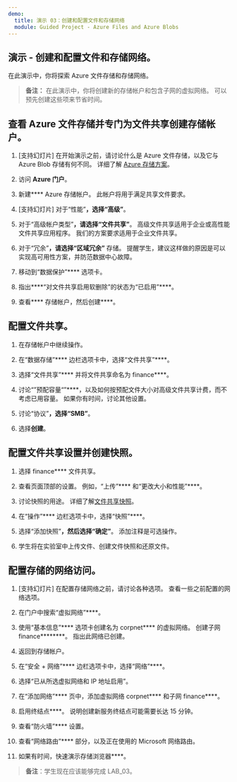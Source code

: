 ```yaml
---
demo:
  title: 演示 03：创建和配置文件和存储网络
  module: Guided Project - Azure Files and Azure Blobs
--- 
```


## 演示 - 创建和配置文件和存储网络。

在此演示中，你将探索 Azure 文件存储和存储网络。

> **备注：** 在此演示中，你将创建新的存储帐户和包含子网的虚拟网络。 可以预先创建这些项来节省时间。 

## 查看 Azure 文件存储并专门为文件共享创建存储帐户。

1. [支持幻灯片] 在开始演示之前，请讨论什么是 Azure 文件存储，以及它与 Azure Blob 存储有何不同。 详细了解 [Azure 存储方案](https://learn.microsoft.com/azure/storage/common/storage-introduction)。

1. 访问 **Azure 门户**。

1. 新建**** Azure 存储帐户。 此帐户将用于满足共享文件要求。

1. [支持幻灯片] 对于“性能”****，选择“高级”****。 

1. 对于“高级帐户类型”****，请选择“文件共享”****。 高级文件共享适用于企业或高性能文件共享应用程序。 我们的方案要求适用于企业文件共享。 

1. 对于“冗余”****，请选择“区域冗余”**** 存储。 提醒学生，建议这样做的原因是可以实现高可用性方案，并防范数据中心故障。

1. 移动到“数据保护”**** 选项卡。

1. 指出****“对文件共享启用软删除”的状态为“已启用”****。

1. 查看**** 存储帐户，然后创建****。

## 配置文件共享。

1. 在存储帐户中继续操作。

1. 在“数据存储”**** 边栏选项卡中，选择“文件共享”****。

1. 选择“文件共享”**** 并将文件共享命名为 finance****。

1. 讨论“”预配容量“”****，以及如何按预配文件大小对高级文件共享计费，而不考虑已用容量。 如果你有时间，讨论其他设置。 

1. 讨论“协议”****，选择“SMB”****。

1. 选择**创建**。

## 配置文件共享设置并创建快照。

1. 选择 finance**** 文件共享。

1. 查看页面顶部的设置。 例如，“上传”**** 和“更改大小和性能”****。

1. 讨论快照的用途。 详细了解[文件共享快照](https://learn.microsoft.com/azure/storage/files/storage-snapshots-files)。

1. 在“操作”**** 边栏选项卡中，选择“快照”****。

1. 选择“添加快照”****，然后选择“确定”****。 添加注释是可选操作。

1. 学生将在实验室中上传文件、创建文件快照和还原文件。

## 配置存储的网络访问。

1. [支持幻灯片] 在配置存储网络之前，请讨论各种选项。 查看一些之前配置的网络选项。 

1. 在门户中搜索“虚拟网络”****。

1. 使用“基本信息”**** 选项卡创建名为 corpnet**** 的虚拟网络。 创建子网 finance********。 指出此网络已创建。

1. 返回到存储帐户。

1. 在“安全 + 网络”**** 边栏选项卡中，选择“网络”****。

1. 选择“已从所选虚拟网络和 IP 地址启用”。

1. 在“添加网络”**** 页中，添加虚拟网络 corpnet**** 和子网 finance****。

1. 启用终结点****。 说明创建新服务终结点可能需要长达 15 分钟。

1. 查看“防火墙”**** 设置。

1. 查看“网络路由”**** 部分，以及正在使用的 Microsoft 网络路由。



1. 如果有时间，快速演示存储浏览器****。 

>**备注**：学生现在应该能够完成 LAB_03。 
